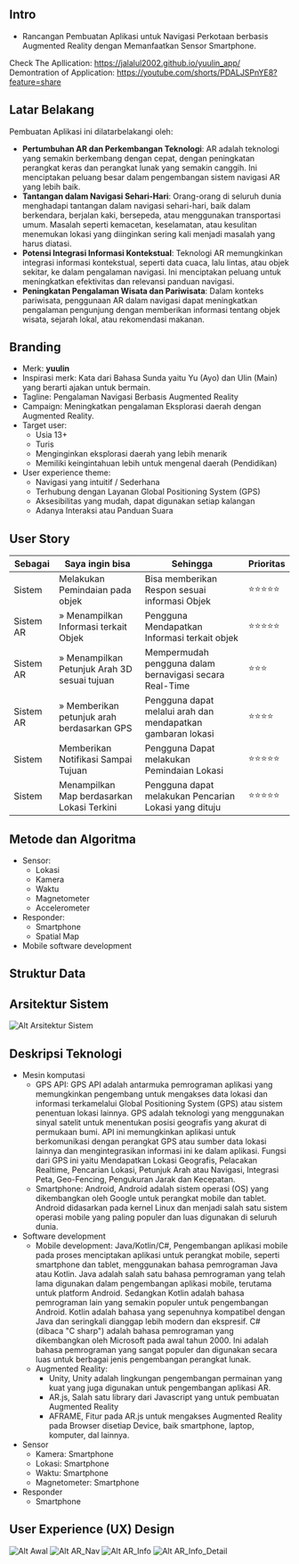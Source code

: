 ## Intro 
- Rancangan Pembuatan Aplikasi untuk Navigasi Perkotaan berbasis Augmented Reality dengan Memanfaatkan Sensor Smartphone. 

Check The Apllication: https://jalalul2002.github.io/yuulin_app/
Demontration of Application: https://youtube.com/shorts/PDALJSPnYE8?feature=share

## Latar Belakang 
Pembuatan Aplikasi ini dilatarbelakangi oleh:
- **Pertumbuhan AR dan Perkembangan Teknologi**: AR adalah teknologi yang semakin berkembang dengan cepat, dengan peningkatan perangkat keras dan perangkat lunak yang semakin canggih. Ini menciptakan peluang besar dalam pengembangan sistem navigasi AR yang lebih baik.
- **Tantangan dalam Navigasi Sehari-Hari**: Orang-orang di seluruh dunia menghadapi tantangan dalam navigasi sehari-hari, baik dalam berkendara, berjalan kaki, bersepeda, atau menggunakan transportasi umum. Masalah seperti kemacetan, keselamatan, atau kesulitan menemukan lokasi yang diinginkan sering kali menjadi masalah yang harus diatasi.
- **Potensi Integrasi Informasi Kontekstual**: Teknologi AR memungkinkan integrasi informasi kontekstual, seperti data cuaca, lalu lintas, atau objek sekitar, ke dalam pengalaman navigasi. Ini menciptakan peluang untuk meningkatkan efektivitas dan relevansi panduan navigasi.
- **Peningkatan Pengalaman Wisata dan Pariwisata**: Dalam konteks pariwisata, penggunaan AR dalam navigasi dapat meningkatkan pengalaman pengunjung dengan memberikan informasi tentang objek wisata, sejarah lokal, atau rekomendasi makanan.

## Branding 
- Merk: **yuulin** 
- Inspirasi merk: Kata dari Bahasa Sunda yaitu Yu (Ayo) dan Ulin (Main) yang berarti ajakan untuk bermain.
- Tagline: Pengalaman Navigasi Berbasis Augmented Reality 
- Campaign: Meningkatkan pengalaman Eksplorasi daerah dengan Augmented Reality.
- Target user:
  - Usia 13+
  - Turis
  - Menginginkan eksplorasi daerah yang lebih menarik
  - Memiliki keingintahuan lebih untuk mengenal daerah (Pendidikan)
- User experience theme:
  - Navigasi yang intuitif / Sederhana
  - Terhubung dengan Layanan Global Positioning System (GPS)
  - Aksesibilitas yang mudah, dapat digunakan setiap kalangan
  - Adanya Interaksi atau Panduan Suara


## User Story
|Sebagai|Saya ingin bisa|Sehingga|Prioritas
|---|---|---|---|
|Sistem|Melakukan Pemindaian pada objek|Bisa memberikan Respon sesuai informasi Objek|⭐⭐⭐⭐⭐|
|Sistem AR|&raquo; Menampilkan Informasi terkait Objek |Pengguna Mendapatkan Informasi terkait objek|⭐⭐⭐⭐⭐|
|Sistem AR|&raquo; Menampilkan Petunjuk Arah 3D sesuai tujuan|Mempermudah pengguna dalam bernavigasi secara Real-Time|⭐⭐⭐|
|Sistem AR|&raquo; Memberikan petunjuk arah berdasarkan GPS|Pengguna dapat melalui arah dan mendapatkan gambaran lokasi|⭐⭐⭐⭐|
|Sistem|Memberikan Notifikasi Sampai Tujuan|Pengguna Dapat melakukan Pemindaian Lokasi|⭐⭐⭐⭐⭐|
|Sistem|Menampilkan Map berdasarkan Lokasi Terkini|Pengguna dapat melakukan Pencarian Lokasi yang dituju|⭐⭐⭐⭐⭐|

## Metode dan Algoritma 
- Sensor:
  - Lokasi
  - Kamera
  - Waktu
  - Magnetometer
  - Accelerometer
- Responder:
  - Smartphone
  - Spatial Map
- Mobile software development


## Struktur Data

## Arsitektur Sistem 
![Alt Arsitektur Sistem](img/arsitektur.png)

## Deskripsi Teknologi 
- Mesin komputasi
  - GPS API: GPS API adalah antarmuka pemrograman aplikasi yang memungkinkan pengembang untuk mengakses data lokasi dan informasi terkamelalui Global Positioning System (GPS) atau sistem penentuan lokasi lainnya. GPS adalah teknologi yang menggunakan sinyal satelit untuk menentukan posisi geografis yang akurat di permukaan bumi. API ini memungkinkan aplikasi untuk berkomunikasi dengan perangkat GPS atau sumber data lokasi lainnya dan mengintegrasikan informasi ini ke dalam aplikasi. Fungsi dari GPS ini yaitu Mendapatkan Lokasi Geografis, Pelacakan Realtime, Pencarian Lokasi, Petunjuk Arah atau Navigasi, Integrasi Peta, Geo-Fencing, Pengukuran Jarak dan Kecepatan.
  - Smartphone: Android, Android adalah sistem operasi (OS) yang dikembangkan oleh Google untuk perangkat mobile dan tablet. Android didasarkan pada kernel Linux dan menjadi salah satu sistem operasi mobile yang paling populer dan luas digunakan di seluruh dunia. 
- Software development
  - Mobile development: Java/Kotlin/C#, Pengembangan aplikasi mobile pada proses menciptakan aplikasi untuk perangkat mobile, seperti smartphone dan tablet, menggunakan bahasa pemrograman Java atau Kotlin. Java adalah salah satu bahasa pemrograman yang telah lama digunakan dalam pengembangan aplikasi mobile, terutama untuk platform Android. Sedangkan Kotlin adalah bahasa pemrograman lain yang semakin populer untuk pengembangan Android. Kotlin adalah bahasa yang sepenuhnya kompatibel dengan Java dan seringkali dianggap lebih modern dan ekspresif. C# (dibaca "C sharp") adalah bahasa pemrograman yang dikembangkan oleh Microsoft pada awal tahun 2000. Ini adalah bahasa pemrograman yang sangat populer dan digunakan secara luas untuk berbagai jenis pengembangan perangkat lunak.
  - Augmented Reality: 
    - Unity, Unity adalah lingkungan pengembangan permainan yang kuat yang juga digunakan untuk pengembangan aplikasi AR.
    - AR.js, Salah satu library dari Javascript yang untuk pembuatan Augmented Reality
    - AFRAME, Fitur pada AR.js untuk mengakses Augmented Reality pada Browser disetiap Device, baik smartphone, laptop, komputer, dal lainnya.
- Sensor 
  - Kamera: Smartphone
  - Lokasi: Smartphone
  - Waktu: Smartphone
  - Magnetometer: Smartphone
- Responder 
  - Smartphone


## User Experience (UX) Design 
![Alt Awal](img/1.png)
![Alt AR_Nav](img/2.png)
![Alt AR_Info](img/3.png)
![Alt AR_Info_Detail](img/4.png)